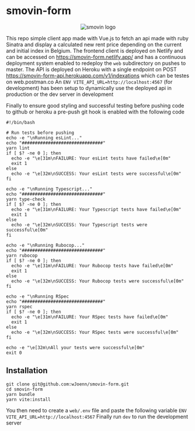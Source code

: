 # smovin-form
<p align="center">
  <img src="https://github.com/wJoenn/smovin-form/assets/75388869/e71647e7-5300-4e29-80b1-f50faa23f373" alt="smovin logo">
</p>

This repo simple client app made with Vue.js to fetch an api made with ruby Sinatra and display a calculated new rent price depending on the current and initial index in Belgium.
The frontend client is deployed on Netlify and can be accessed on https://smovin-form.netlify.app/ and has a continuous deployment system enabled to redeploy the `web` subdirectory on pushes to master.
The API is deployed on Heroku with a single endpoint on POST https://smovin-form-api.herokuapp.com/v1/indexations which can be testes on web.postman.co
An `ENV VITE_API_URL=http://localhost:4567` (for development) has been setup to dynamically use the deployed api in production or the dev server in development

Finally to ensure good styling and successful testing before pushing code to github or heroku a pre-push git hook is enabled with the following code
```
#!/bin/bash

# Run tests before pushing
echo -e "\nRunning esLint..."
echo "###############################"
yarn lint
if [ $? -ne 0 ]; then
  echo -e "\e[31m\nFAILURE: Your esLint tests have failed\e[0m"
  exit 1
else
  echo -e "\e[32m\nSUCCESS: Your esLint tests were successful\e[0m"
fi

echo -e "\nRunning Typescript..."
echo "###############################"
yarn type-check
if [ $? -ne 0 ]; then
  echo -e "\e[31m\nFAILURE: Your Typescript tests have failed\e[0m"
  exit 1
else
  echo -e "\e[32m\nSUCCESS: Your Typescript tests were successful\e[0m"
fi

echo -e "\nRunning Rubocop..."
echo "###############################"
yarn rubocop
if [ $? -ne 0 ]; then
  echo -e "\e[31m\nFAILURE: Your Rubocop tests have failed\e[0m"
  exit 1
else
  echo -e "\e[32m\nSUCCESS: Your Rubocop tests were successful\e[0m"
fi

echo -e "\nRunning RSpec
echo "###############################"
yarn rspec
if [ $? -ne 0 ]; then
  echo -e "\e[31m\nFAILURE: Your RSpec tests have failed\e[0m"
  exit 1
else
  echo -e "\e[32m\nSUCCESS: Your RSpec tests were successful\e[0m"
fi

echo -e "\e[32m\nAll your tests were successful\e[0m"
exit 0
```

## Installation
```
git clone git@github.com:wJoenn/smovin-form.git
cd smovin-form
yarn bundle
yarn vite:install
```
You then need to create a `web/.env` file and paste the following variable `ENV VITE_API_URL=http://localhost:4567`
Finally run `dev` to run the development server
